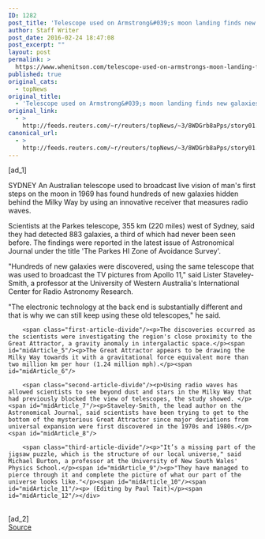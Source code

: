 ```yaml
---
ID: 1282
post_title: 'Telescope used on Armstrong&#039;s moon landing finds new galaxies'
author: Staff Writer
post_date: 2016-02-24 18:47:08
post_excerpt: ""
layout: post
permalink: >
  https://www.whenitson.com/telescope-used-on-armstrongs-moon-landing-finds-new-galaxies/
published: true
original_cats:
  - topNews
original_title:
  - 'Telescope used on Armstrong&#039;s moon landing finds new galaxies'
original_link:
  - >
    http://feeds.reuters.com/~r/reuters/topNews/~3/8WDGrb8aPps/story01.htm
canonical_url:
  - >
    http://feeds.reuters.com/~r/reuters/topNews/~3/8WDGrb8aPps/story01.htm
---
```

 [ad_1]
<br><div id="articleText">
<span id="midArticle_start"/>

<span id="midArticle_0"/><span class="focusParagraph" readability="4"><p><span class="articleLocation">SYDNEY</span> An Australian telescope used to broadcast live vision of man's first steps on the moon in 1969 has found hundreds of new galaxies hidden behind the Milky Way by using an innovative receiver that measures radio waves. </p></span><span id="midArticle_1"/><p>Scientists at the Parkes telescope, 355 km (220 miles) west of Sydney, said they had detected 883 galaxies, a third of which had never been seen before. The findings were reported in the latest issue of Astronomical Journal under the title 'The Parkes HI Zone of Avoidance Survey'. </p><span id="midArticle_2"/><p>"Hundreds of new galaxies were discovered, using the same telescope that was used to broadcast the TV pictures from Apollo 11," said Lister Staveley-Smith, a professor at the University of Western Australia's International Center for Radio Astronomy Research.</p><span id="midArticle_3"/><p>"The electronic technology at the back end is substantially different and that is why we can still keep using these old telescopes," he said.</p><span id="midArticle_4"/>
        
        <span class="first-article-divide"/><p>The discoveries occurred as the scientists were investigating the region's close proximity to the Great Attractor, a gravity anomaly in intergalactic space.</p><span id="midArticle_5"/><p>The Great Attractor appears to be drawing the Milky Way towards it with a gravitational force equivalent more than two million km per hour (1.24 million mph).</p><span id="midArticle_6"/>
        
        <span class="second-article-divide"/><p>Using radio waves has allowed scientists to see beyond dust and stars in the Milky Way that had previously blocked the view of telescopes, the study showed. </p><span id="midArticle_7"/><p>Staveley-Smith, the lead author on the Astronomical Journal, said scientists have been trying to get to the bottom of the mysterious Great Attractor since major deviations from universal expansion were first discovered in the 1970s and 1980s.</p><span id="midArticle_8"/>
        
        <span class="third-article-divide"/><p>"It’s a missing part of the jigsaw puzzle, which is the structure of our local universe," said Michael Burton, a professor at the University of New South Wales' Physics School.</p><span id="midArticle_9"/><p>"They have managed to pierce through it and complete the picture of what our part of the universe looks like."</p><span id="midArticle_10"/><span id="midArticle_11"/><p> (Editing by Paul Tait)</p><span id="midArticle_12"/></div>
<br>[ad_2]
<br><a href="http://feeds.reuters.com/~r/reuters/topNews/~3/8WDGrb8aPps/story01.htm">Source </a>